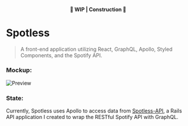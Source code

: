 <h4 align="center"> 🚧 WIP | Construction 🚧</h4>

# Spotless
> A front-end application utilizing React, GraphQL, Apollo, Styled Components, and the Spotify API.

### Mockup:
![Preview](https://cldup.com/KJvMhQBX-Y.png)


### State:
Currently, Spotless uses Apollo to access data from [Spotless-API](https://github.com/DrianHillman/Spotless-API), a Rails API application I created to wrap the RESTful Spotify API with GraphQL.